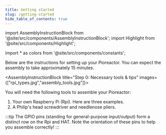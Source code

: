 ```yaml
---
title: Getting started
slug: /getting-started
hide_table_of_contents: true
---
```


import AssemblyInstructionBlock from '@site/src/components/AssemblyInstructionBlock';
import Highlight from '@site/src/components/Highlight';

import * as colors from '@site/src/components/constants';

Below are the instructions for setting up your Pioreactor. You can expect the assembly to take approximately 15 minutes. 

<AssemblyInstructionBlock title="Step 0: Necessary tools & tips" images={["rpi_types.jpg","assembly_tools.jpg"]}>

You will need the following tools to assemble your Pioreactor:

1. Your own Raspberry Pi (Rpi). Here are <Highlight color={colors.blue}>three examples.</Highlight>
2. A Philip's head screwdriver and needlenose pliers. 

:::tip
The GPIO pins (standing for general-purpose input/output) form a distinct row on the Rpi and HAT. Note the orientation of these pins to help you assemble correctly! 
:::

</AssemblyInstructionBlock>




